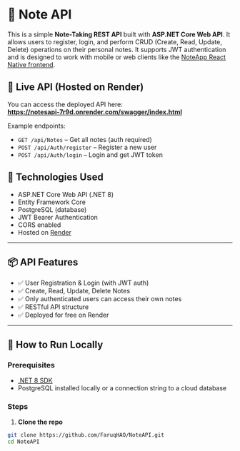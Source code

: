# 📝 Note API

This is a simple **Note-Taking REST API** built with **ASP.NET Core Web API**. It allows users to register, login, and perform CRUD (Create, Read, Update, Delete) operations on their personal notes. It supports JWT authentication and is designed to work with mobile or web clients like the [NoteApp React Native frontend](https://github.com/FaruqHAO/NoteApp).

## 🔗 Live API (Hosted on Render)

You can access the deployed API here:  
**https://notesapi-7r9d.onrender.com/swagger/index.html**

Example endpoints:
- `GET /api/Notes` – Get all notes (auth required)
- `POST /api/Auth/register` – Register a new user
- `POST /api/Auth/login` – Login and get JWT token

## 🧰 Technologies Used

- ASP.NET Core Web API (.NET 8)
- Entity Framework Core
- PostgreSQL (database)
- JWT Bearer Authentication
- CORS enabled
- Hosted on [Render](https://render.com)

---

## 📦 API Features

- ✅ User Registration & Login (with JWT auth)
- ✅ Create, Read, Update, Delete Notes
- ✅ Only authenticated users can access their own notes
- ✅ RESTful API structure
- ✅ Deployed for free on Render

---

## 🚀 How to Run Locally

### Prerequisites

- [.NET 8 SDK](https://dotnet.microsoft.com/en-us/download)
- PostgreSQL installed locally or a connection string to a cloud database

### Steps

1. **Clone the repo**

```bash
git clone https://github.com/FaruqHAO/NoteAPI.git
cd NoteAPI
